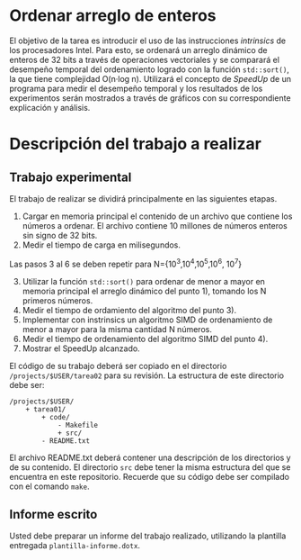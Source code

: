 # Ordenar arreglo de enteros 

El objetivo de la tarea es introducir el uso de las instrucciones *intrinsics* de los procesadores Intel. Para esto, se ordenará un arreglo dinámico de enteros de 32 bits a través de operaciones vectoriales y se comparará el desempeño temporal del ordenamiento logrado con la función ```std::sort()```, la que tiene complejidad O(n·log n). Utilizará el concepto de *SpeedUp* de un programa para medir el desempeño temporal y los resultados de los experimentos serán mostrados a través de gráficos con su correspondiente explicación y análisis.

# Descripción del trabajo a realizar

## Trabajo experimental

El trabajo de realizar se dividirá principalmente en las siguientes etapas.

1. Cargar en memoria principal el contenido de un archivo que contiene los números a ordenar. El archivo contiene 10 millones de números enteros sin signo de 32 bits.
2. Medir el tiempo de carga en milisegundos.

Las pasos 3 al 6 se deben repetir para N={10<sup>3</sup>,10<sup>4</sup>,10<sup>5</sup>,10<sup>6</sup>, 10<sup>7</sup>}

3. Utilizar la función ```std::sort()``` para ordenar de menor a mayor en memoria principal el arreglo dinámico del punto 1), tomando los N primeros números.
4. Medir el tiempo de ordamiento del algoritmo del punto 3).
4. Implementar con instrinsics un algoritmo SIMD de ordenamiento de menor a mayor para la misma cantidad N números.
5. Medir el tiempo de ordenamiento del algoritmo SIMD del punto 4).
6. Mostrar el SpeedUp alcanzado.

El código de su trabajo deberá ser copiado en el directorio ```/projects/$USER/tarea02``` para su revisión. La estructura de este directorio debe ser:

```
/projects/$USER/
	+ tarea01/
		+ code/
			- Makefile
			+ src/
		- README.txt	
```

El archivo README.txt deberá contener una descripción de los directorios y de su contenido. El directorio ```src``` debe tener la misma estructura del que se encuentra en este repositorio. Recuerde que su código debe ser compilado con el comando ```make```. 


## Informe escrito

Usted debe preparar un informe del trabajo realizado, utilizando la plantilla entregada ```plantilla-informe.dotx```. 
